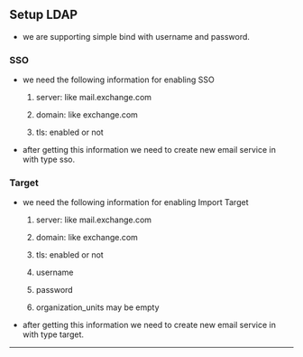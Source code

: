 ## Setup LDAP

- we are supporting simple bind with username and password.


### SSO

- we need the following information for enabling SSO

   1) server: like mail.exchange.com                   

   2) domain: like exchange.com                    

   3) tls: enabled or not

- after getting this information we need to create new email service in with type sso.

### Target

- we need the following information for enabling Import Target

   1) server: like mail.exchange.com                

   2) domain: like exchange.com                   

   3) tls: enabled or not
   
   4) username

   5) password

   6) organization_units may be empty

- after getting this information we need to create new email service in with type target.

---